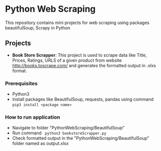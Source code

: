 # Python Web Scraping
This repository contains mini projects for web scraping using packages beautifulSoup, Scrapy in Python

## Projects

*  **Book Store Scrapper**: This project is used to scrape data like Title, Prices, Ratings, URLS of a given product from website http://books.toscrape.com/  and generates the formatted output in .xlxs format.

### Prerequisites
* Python3 
* Install packages like BeautifulSoup, requests, pandas using command ```pip3 install <package name>```

### How to run application
* Navigate to folder "PythonWebScraping/BeautifulSoup"
* Run command ``` python3 bookstoreScrapper.py```
* Check formatted output in the "PythonWebScraping/BeautifulSoup" folder named as output.xlsx



  



